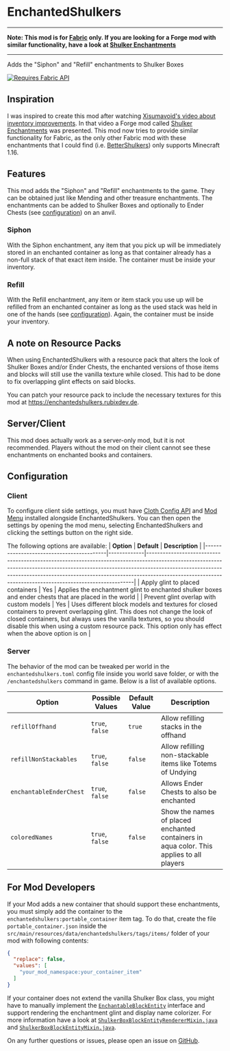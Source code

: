 # EnchantedShulkers

---

**Note: This mod is for [Fabric](https://fabricmc.net/) only. If you are looking for a Forge mod with similar functionality, have a look at [Shulker Enchantments](https://modrinth.com/mod/shulker-enchantments)**

---

Adds the "Siphon" and "Refill" enchantments to Shulker Boxes

[![Requires Fabric API](https://raw.githubusercontent.com/RubixDev/Rug/1.17/fabric-api.png)](https://modrinth.com/mod/fabric-api)

## Inspiration
I was inspired to create this mod after watching [Xisumavoid's video about inventory improvements](https://www.youtube.com/watch?v=zJtJ90Vl03M&t=491s).
In that video a Forge mod called [Shulker Enchantments](https://modrinth.com/mod/shulker-enchantments) was presented.
This mod now tries to provide similar functionality for Fabric, as the only other Fabric mod with these enchantments that I could find (i.e. [BetterShulkers](https://www.curseforge.com/minecraft/mc-mods/fabric-bettershulkers)) only supports Minecraft 1.16.

## Features
This mod adds the "Siphon" and "Refill" enchantments to the game. They can be obtained just like Mending and other treasure enchantments.
The enchantments can be added to Shulker Boxes and optionally to Ender Chests (see [configuration](#configuration)) on an anvil.

### Siphon
With the Siphon enchantment, any item that you pick up will be immediately stored in an enchanted container as long as that container already has a non-full stack of that exact item inside.
The container must be inside your inventory.

### Refill
With the Refill enchantment, any item or item stack you use up will be refilled from an enchanted container as long as the used stack was held in one of the hands (see [configuration](#configuration)).
Again, the container must be inside your inventory.

## A note on Resource Packs
When using EnchantedShulkers with a resource pack that alters the look of Shulker Boxes and/or Ender Chests, the enchanted versions of those items and blocks will still use the vanilla texture while closed.
This had to be done to fix overlapping glint effects on said blocks.

You can patch your resource pack to include the necessary textures for this mod at https://enchantedshulkers.rubixdev.de.

## Server/Client
This mod does actually work as a server-only mod, but it is not recommended.
Players without the mod on their client cannot see these enchantments on enchanted books and containers.

## Configuration
### Client
To configure client side settings, you must have [Cloth Config API](https://modrinth.com/mod/cloth-config) and [Mod Menu](https://modrinth.com/mod/modmenu) installed alongside EnchantedShulkers.
You can then open the settings by opening the mod menu, selecting EnchantedShulkers and clicking the settings button on the right side.

The following options are available:
| **Option**                               | **Default** | **Description**                                                                                                                                                                                                                                                                                                   |
|------------------------------------------|-------------|-------------------------------------------------------------------------------------------------------------------------------------------------------------------------------------------------------------------------------------------------------------------------------------------------------------------|
| Apply glint to placed containers         | Yes         | Applies the enchantment glint to enchanted shulker boxes and ender chests that are placed in the world                                                                                                                                                                                                            |
| Prevent glint overlap with custom models | Yes         | Uses different block models and textures for closed containers to prevent overlapping glint. This does not change the look of closed containers, but always uses the vanilla textures, so you should disable this when using a custom resource pack. This option only has effect when the above option is on |

### Server
The behavior of the mod can be tweaked per world in the `enchantedshulkers.toml` config file inside you world save folder, or with the `/enchantedshulkers` command in game. Below is a list of available options.

| **Option**              | **Possible Values** | **Default Value** | **Description**                                                                          |
|-------------------------|---------------------|-------------------|------------------------------------------------------------------------------------------|
| `refillOffhand`         | `true`, `false`     | `true`            | Allow refilling stacks in the offhand                                                    |
| `refillNonStackables`   | `true`, `false`     | `false`           | Allow refilling non-stackable items like Totems of Undying                               |
| `enchantableEnderChest` | `true`, `false`     | `false`           | Allows Ender Chests to also be enchanted                                                 |
| `coloredNames`          | `true`, `false`     | `false`           | Show the names of placed enchanted containers in aqua color. This applies to all players |

## For Mod Developers
If your Mod adds a new container that should support these enchantments, you must simply add the container to the `enchantedshulkers:portable_container` item tag.
To do that, create the file `portable_container.json` inside the `src/main/resources/data/enchantedshulkers/tags/items/` folder of your mod with following contents:

```json
{
  "replace": false,
  "values": [
    "your_mod_namespace:your_container_item"
  ]
}
```

If your container does not extend the vanilla Shulker Box class, you might have to manually implement the [`EnchantableBlockEntity`](https://github.com/RubixDev/EnchantedShulkers/blob/1.19/src/main/java/de/rubixdev/enchantedshulkers/EnchantableBlockEntity.java) interface and support rendering the enchantment glint and display name colorizer.
For more information have a look at [`ShulkerBoxBlockEntityRendererMixin.java`](https://github.com/RubixDev/EnchantedShulkers/blob/1.19/src/main/java/de/rubixdev/enchantedshulkers/mixin/client/ShulkerBoxBlockEntityRendererMixin.java) and [`ShulkerBoxBlockEntityMixin.java`](https://github.com/RubixDev/EnchantedShulkers/blob/1.19/src/main/java/de/rubixdev/enchantedshulkers/mixin/ShulkerBoxBlockEntityMixin.java).

On any further questions or issues, please open an issue on [GitHub](https://github.com/RubixDev/EnchantedShulkers/issues/new).
